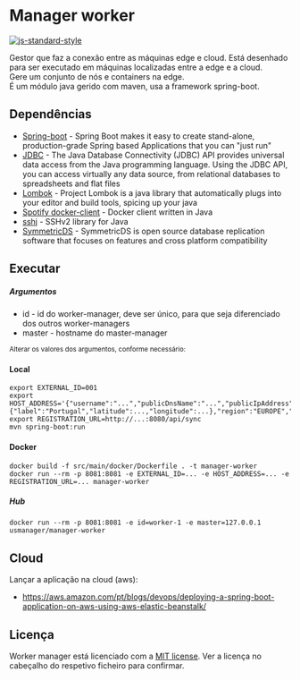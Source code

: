# Manager worker

[![js-standard-style](https://img.shields.io/badge/code%20style-checkstyle-brightgreen.svg)](https://checkstyle.org/)

Gestor que faz a conexão entre as máquinas edge e cloud.
Está desenhado para ser executado em máquinas localizadas entre a edge e a cloud.  
Gere um conjunto de nós e containers na edge.  
É um módulo java gerido com maven, usa a framework spring-boot.

## Dependências

- [Spring-boot](https://spring.io/projects/spring-boot) - Spring Boot makes it easy to create stand-alone, production-grade Spring based Applications that you can "just run"
- [JDBC](https://docs.oracle.com/javase/8/docs/technotes/guides/jdbc/) - The Java Database Connectivity (JDBC) API provides universal data access from the Java programming language. Using the JDBC API, you can access virtually any data source, from relational databases to spreadsheets and flat files
- [Lombok](https://projectlombok.org/) - Project Lombok is a java library that automatically plugs into your editor and build tools, spicing up your java
- [Spotify docker-client](https://github.com/spotify/docker-client) - Docker client written in Java
- [sshj](https://github.com/hierynomus/sshj) - SSHv2 library for Java 
- [SymmetricDS](https://www.symmetricds.org/) - SymmetricDS is open source database replication software that focuses on features and cross platform compatibility
## Executar

##### Argumentos
- id - id do worker-manager, deve ser único, para que seja diferenciado dos outros worker-managers
- master - hostname do master-manager 

<sup>Alterar os valores dos argumentos, conforme necessário:</sup>

#### Local

```shell script
export EXTERNAL_ID=001 
export HOST_ADDRESS='{"username":"...","publicDnsName":"...","publicIpAddress":"...","privateIpAddress":"...","coordinates":{"label":"Portugal","latitude":...,"longitude":...},"region":"EUROPE","place":"..."}'
export REGISTRATION_URL=http://...:8080/api/sync
mvn spring-boot:run
```

#### Docker
```shell script
docker build -f src/main/docker/Dockerfile . -t manager-worker
docker run --rm -p 8081:8081 -e EXTERNAL_ID=... -e HOST_ADDRESS=... -e REGISTRATION_URL=... manager-worker
```

##### Hub
```shell script
docker run --rm -p 8081:8081 -e id=worker-1 -e master=127.0.0.1 usmanager/manager-worker
```

## Cloud

Lançar a aplicação na cloud (aws):
- https://aws.amazon.com/pt/blogs/devops/deploying-a-spring-boot-application-on-aws-using-aws-elastic-beanstalk/

## Licença

Worker manager está licenciado com a [MIT license](../LICENSE). Ver a licença no cabeçalho do respetivo ficheiro para confirmar.